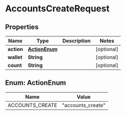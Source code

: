 

# AccountsCreateRequest

## Properties

Name | Type | Description | Notes
------------ | ------------- | ------------- | -------------
**action** | [**ActionEnum**](#ActionEnum) |  |  [optional]
**wallet** | **String** |  |  [optional]
**count** | **String** |  |  [optional]



## Enum: ActionEnum

Name | Value
---- | -----
ACCOUNTS_CREATE | &quot;accounts_create&quot;



